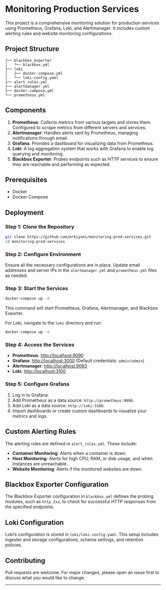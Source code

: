 # Monitoring Production Services

This project is a comprehensive monitoring solution for production services using Prometheus, Grafana, Loki, and Alertmanager. It includes custom alerting rules and website monitoring configurations.

## Project Structure

```
├── blackbox_exporter
│   └── blackbox.yml
├── loki
│   ├── docker-compose.yml
│   └── loki-config.yaml
├── alert_rules.yml
├── alertmanager.yml
├── docker-compose.yml
└── prometheus.yml
```

## Components

1. **Prometheus**: Collects metrics from various targets and stores them. Configured to scrape metrics from different servers and services.
2. **Alertmanager**: Handles alerts sent by Prometheus, managing notifications through email.
3. **Grafana**: Provides a dashboard for visualizing data from Prometheus.
4. **Loki**: A log aggregation system that works with Grafana to enable log querying and monitoring.
5. **Blackbox Exporter**: Probes endpoints such as HTTP services to ensure they are reachable and performing as expected.

## Prerequisites

- Docker
- Docker Compose

## Deployment

### Step 1: Clone the Repository

```bash
git clone https://github.com/mrkiyani/monitoring-prod-services.git
cd monitoring-prod-services
```

### Step 2: Configure Environment

Ensure all the necessary configurations are in place. Update email addresses and server IPs in the `alertmanager.yml` and `prometheus.yml` files as needed.

### Step 3: Start the Services

```bash
docker-compose up -d
```

This command will start Prometheus, Grafana, Alertmanager, and Blackbox Exporter.

For Loki, navigate to the `loki` directory and run:

```bash
docker-compose up -d
```

### Step 4: Access the Services

- **Prometheus**: [http://localhost:9090](http://localhost:9090)
- **Grafana**: [http://localhost:3000](http://localhost:3000) (Default credentials: `admin/admin`)
- **Alertmanager**: [http://localhost:9093](http://localhost:9093)
- **Loki**: [http://localhost:3100](http://localhost:3100)

### Step 5: Configure Grafana

1. Log in to Grafana.
2. Add Prometheus as a data source: `http://prometheus:9090`.
3. Add Loki as a data source: `http://loki:3100`.
4. Import dashboards or create custom dashboards to visualize your metrics and logs.

## Custom Alerting Rules

The alerting rules are defined in `alert_rules.yml`. These include:

- **Container Monitoring**: Alerts when a container is down.
- **Host Monitoring**: Alerts for high CPU, RAM, or disk usage, and when instances are unreachable.
- **Website Monitoring**: Alerts if the monitored websites are down.

## Blackbox Exporter Configuration

The Blackbox Exporter configuration in `blackbox.yml` defines the probing modules, such as `http_2xx`, to check for successful HTTP responses from the specified endpoints.

## Loki Configuration

Loki’s configuration is stored in `loki/loki-config.yaml`. This setup includes ingester and storage configurations, schema settings, and retention policies.

## Contributing

Pull requests are welcome. For major changes, please open an issue first to discuss what you would like to change.

---